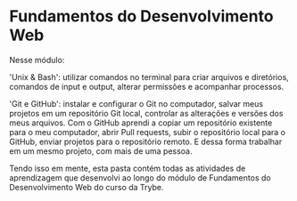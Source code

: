 # Fundamentos do Desenvolvimento Web

Nesse módulo: 

'Unix & Bash': utilizar comandos no terminal para criar arquivos e diretórios, comandos de input e output, alterar permissões e acompanhar processos.

'Git e GitHub': instalar e configurar o Git no computador, salvar meus projetos em um repositório Git local, controlar as alterações e versões dos meus arquivos. Com o GitHub aprendi a copiar um repositório existente para o meu computador, abrir Pull requests, subir o repositório local para o GitHub, enviar projetos para o repositório remoto. E dessa forma trabalhar em um mesmo projeto, com mais de uma pessoa.

Tendo isso em mente, esta pasta contém todas as atividades de aprendizagem que desenvolvi ao longo do módulo de Fundamentos do Desenvolvimento Web do curso da Trybe.
